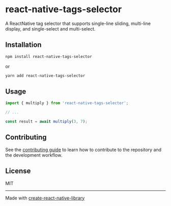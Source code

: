 # react-native-tags-selector

A ReactNative tag selector that supports single-line sliding, multi-line display, and single-select and multi-select.

## Installation

```sh
npm install react-native-tags-selector
```
or

```sh
yarn add react-native-tags-selector
```

## Usage

```js
import { multiply } from 'react-native-tags-selector';

// ...

const result = await multiply(3, 7);
```

## Contributing

See the [contributing guide](CONTRIBUTING.md) to learn how to contribute to the repository and the development workflow.

## License

MIT

---

Made with [create-react-native-library](https://github.com/callstack/react-native-builder-bob)
